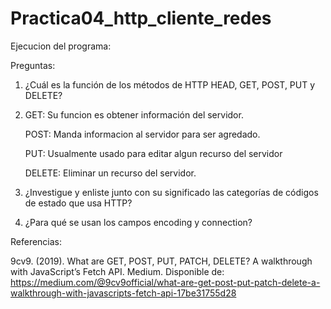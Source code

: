 # Practica04_http_cliente_redes

Ejecucion del programa:


Preguntas:
1. ¿Cuál es la función de los métodos de HTTP HEAD, GET, POST, PUT y DELETE?
2. 
    GET:  Su funcion es obtener información del servidor.
   
    POST: Manda informacion al servidor para ser agredado.
   
    PUT: Usualmente usado para editar algun recurso del servidor
   
    DELETE: Eliminar un recurso del servidor.

4. ¿Investigue y enliste junto con su significado las categorías de códigos de estado que usa HTTP?

5. ¿Para qué se usan los campos encoding y connection?


Referencias:

  9cv9. (2019). What are GET, POST, PUT, PATCH, DELETE? A walkthrough with JavaScript’s Fetch API. Medium. Disponible de: https://medium.com/@9cv9official/what-are-get-post-put-patch-delete-a-walkthrough-with-javascripts-fetch-api-17be31755d28
  
